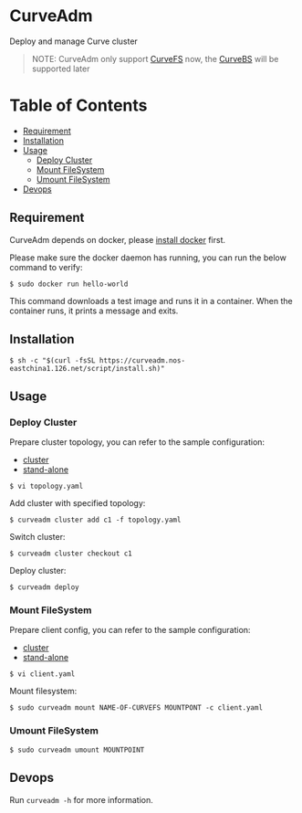 # CurveAdm

Deploy and manage Curve cluster

> NOTE: CurveAdm only support [CurveFS](https://github.com/opencurve/curve/tree/fs) now, the [CurveBS](https://github.com/opencurve/curve) will be supported later

Table of Contents
===

* [Requirement](#requirement)
* [Installation](#installation)
* [Usage](#usage)
    * [Deploy Cluster](#deploy-cluster) 
    * [Mount FileSystem](#mount-filesystem)
    * [Umount FileSystem](#umount-filesystem)
* [Devops](#devops)

Requirement
---

CurveAdm depends on docker, please [install docker](https://docs.docker.com/engine/install/) first.

Please make sure the docker daemon has running, you can run the below command to verify:

```shell
$ sudo docker run hello-world
```

This command downloads a test image and runs it in a container. When the container runs, it prints a message and exits.

Installation
---

```shell
$ sh -c "$(curl -fsSL https://curveadm.nos-eastchina1.126.net/script/install.sh)"
```

Usage
---

### Deploy Cluster

Prepare cluster topology, you can refer to the sample configuration:

* [cluster](examples/curvefs/cluster/topology.yaml)
* [stand-alone](examples/curvefs/stand-alone/topology.yaml)

```shell
$ vi topology.yaml
```

Add cluster with specified topology:

```shell
$ curveadm cluster add c1 -f topology.yaml
```

Switch cluster:

```shell
$ curveadm cluster checkout c1
```

Deploy cluster:
```shell
$ curveadm deploy
```

### Mount FileSystem

Prepare client config, you can refer to the sample configuration:

* [cluster](examples/curvefs/cluster/client.yaml)
* [stand-alone](examples/curvefs/stand-alone/client.yaml)

```shell
$ vi client.yaml
```

Mount filesystem:

```shell
$ sudo curveadm mount NAME-OF-CURVEFS MOUNTPONT -c client.yaml
```

### Umount FileSystem

```shell
$ sudo curveadm umount MOUNTPOINT
```


Devops
---

Run `curveadm -h` for more information.
